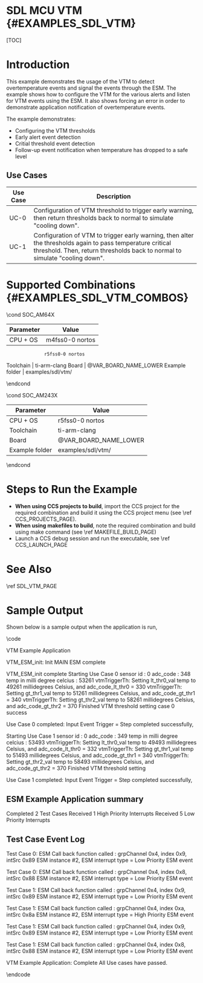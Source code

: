 # SDL MCU VTM {#EXAMPLES_SDL_VTM}

[TOC]

# Introduction

This example demonstrates the usage of the VTM to detect overtemperature events and signal the events through the ESM. The example shows how to configure the VTM for the various alerts and listen for VTM events using the ESM. It also shows forcing an error in order to demonstrate application notification of overtemperature events.

The example demonstrates:

* Configuring the VTM thresholds
* Early alert event detection
* Critial threshold event detection
* Follow-up event notification when temperature has dropped to a safe level


Use Cases
---------
Use Case | Description
---------|------------
UC-0     | Configuration of VTM threshold to trigger early warning, then return thresholds back to normal to simulate "cooling down".
UC-1     | Configuration of VTM to trigger early warning, then alter the thresholds again to pass temperature critical threshold. Then, return thresholds back to normal to simulate "cooling down".


# Supported Combinations {#EXAMPLES_SDL_VTM_COMBOS}

\cond SOC_AM64X

 Parameter      | Value
 ---------------|-----------
 CPU + OS       | m4fss0-0 nortos
                  r5fss0-0 nortos
 Toolchain      | ti-arm-clang
 Board          | @VAR_BOARD_NAME_LOWER
 Example folder | examples/sdl/vtm/

\endcond

\cond SOC_AM243X

 Parameter      | Value
 ---------------|-----------
 CPU + OS       | r5fss0-0 nortos
 Toolchain      | ti-arm-clang
 Board          | @VAR_BOARD_NAME_LOWER
 Example folder | examples/sdl/vtm/

\endcond

# Steps to Run the Example

- **When using CCS projects to build**, import the CCS project for the required combination
  and build it using the CCS project menu (see \ref CCS_PROJECTS_PAGE).
- **When using makefiles to build**, note the required combination and build using
  make command (see \ref MAKEFILE_BUILD_PAGE)
- Launch a CCS debug session and run the executable, see \ref CCS_LAUNCH_PAGE

# See Also

\ref SDL_VTM_PAGE

# Sample Output

Shown below is a sample output when the application is run,

\code

VTM Example Application

VTM_ESM_init: Init MAIN ESM complete 

 VTM_ESM_init complete
Starting Use Case 0 
sensor id                       : 0 
adc_code                        : 348 
temp in milli degree celcius    : 53261 
vtmTriggerTh: Setting lt_thr0_val temp to 49261 millidegrees Celsius, and adc_code_lt_thr0 = 330
vtmTriggerTh: Setting gt_thr1_val temp to 51261 millidegrees Celsius, and adc_code_gt_thr1 = 340
vtmTriggerTh: Setting gt_thr2_val temp to 58261 millidegrees Celsius, and adc_code_gt_thr2 = 370
Finished VTM threshold setting
case 0 success

 Use Case 0 completed: Input Event Trigger = Step completed successfully, 

Starting Use Case 1 
sensor id                       : 0 
adc_code                        : 349 
temp in milli degree celcius    : 53493 
vtmTriggerTh: Setting lt_thr0_val temp to 49493 millidegrees Celsius, and adc_code_lt_thr0 = 332
vtmTriggerTh: Setting gt_thr1_val temp to 51493 millidegrees Celsius, and adc_code_gt_thr1 = 340
vtmTriggerTh: Setting gt_thr2_val temp to 58493 millidegrees Celsius, and adc_code_gt_thr2 = 370
Finished VTM threshold setting

 Use Case 1 completed: Input Event Trigger = Step completed successfully, 


ESM Example Application summary
-------------------------------
Completed 2 Test Cases
Received 1 High Priority Interrupts
Received 5 Low Priority Interrupts

Test Case Event Log
------------------

Test Case 0: ESM Call back function called : grpChannel 0x4, index 0x9, intSrc 0x89 
  ESM instance #2, ESM interrupt type = Low Priority ESM event

Test Case 0: ESM Call back function called : grpChannel 0x4, index 0x8, intSrc 0x88 
  ESM instance #2, ESM interrupt type = Low Priority ESM event

Test Case 1: ESM Call back function called : grpChannel 0x4, index 0x9, intSrc 0x89 
  ESM instance #2, ESM interrupt type = Low Priority ESM event

Test Case 1: ESM Call back function called : grpChannel 0x4, index 0xa, intSrc 0x8a 
  ESM instance #2, ESM interrupt type = High Priority ESM event

Test Case 1: ESM Call back function called : grpChannel 0x4, index 0x9, intSrc 0x89 
  ESM instance #2, ESM interrupt type = Low Priority ESM event

Test Case 1: ESM Call back function called : grpChannel 0x4, index 0x8, intSrc 0x88 
  ESM instance #2, ESM interrupt type = Low Priority ESM event

 VTM Example Application: Complete
 All Use cases have passed.  

\endcode
